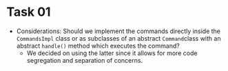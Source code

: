 # Task 01

- Considerations: Should we implement the commands directly inside the `CommandsImpl` class or as subclasses of an
  abstract `Command`class with an abstract `handle()` method which executes the command?
    - We decided on using the latter since it allows for more code segregation and separation of concerns.